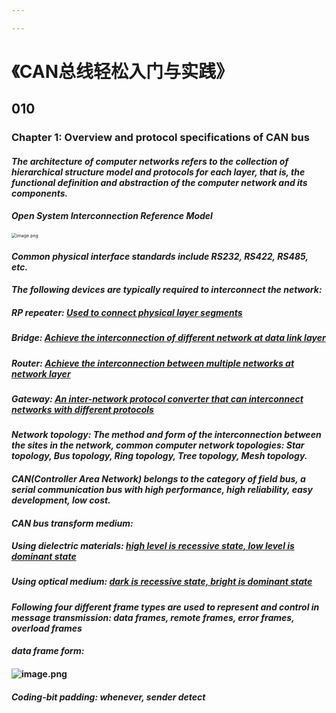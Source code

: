 ```yaml
---

---
```


# 《CAN总线轻松入门与实践》

##  010

### Chapter 1: Overview and protocol specifications of CAN bus

#### 	_The architecture of computer networks refers to the collection of hierarchical structure model and protocols for each layer, that is, the functional definition and abstraction of the computer network and its components._

#### 	_Open System Interconnection Reference Model_

<img src="https://cdn.nlark.com/yuque/0/2022/png/32406541/1660008144249-ddd79e47-5d3f-499e-9a71-3b0d3ba0b151.png?x-oss-process=image%2Fformat%2Cwebp" alt="image.png" style="zoom:50%;" />

#### 	_Common physical interface standards include RS232, RS422, RS485, etc._

#### 	_The following devices are typically required to interconnect the network:_

##### 				RP repeater: <u>Used to connect physical layer segments</u>

##### 		Bridge: <u>Achieve the interconnection of different network at  data link layer</u>

##### 				Router: <u>Achieve the interconnection between multiple networks at network layer</u>

##### 		Gateway: <u>An inter-network protocol converter that can interconnect networks with different protocols</u>

#### 		_Network topology: The method and form of the interconnection between the sites in the network, common computer network topologies: Star topology, Bus topology, Ring topology, Tree topology, Mesh topology._

#### 	_CAN(Controller Area Network) belongs to the category of field bus, a serial communication bus with high performance, high reliability, easy development, low cost._

#### 	_CAN bus transform medium:_

##### 		Using dielectric materials: <u>high level is recessive state, low level is dominant state</u>

##### 		Using optical medium: <u>dark is recessive state, bright is dominant state</u> </u>

#### 	_Following four different frame types are used to represent and control in message transmission: data frames, remote frames, error frames, overload frames_

#### 	_data frame form:_

####  ![image.png](https://cdn.nlark.com/yuque/0/2022/png/32406541/1660008144479-33ba8559-ba15-48dc-9e96-51a3158f02ed.png?x-oss-process=image%2Fformat%2Cwebp%2Fresize%2Cw_825%2Climit_0)

#### 	_Coding-bit padding: whenever, sender detect_